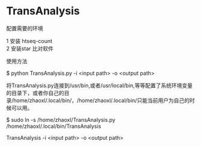 # TransAnalysis
配置需要的环境

1 安装 htseq-count \
2 安装star 比对软件 

使用方法

$ python TransAnalysis.py -i \<input path\> -o \<output path\>

将TransAnalysis.py连接到/usr/bin,或者/usr/local/bin,等等配置了系统环境变量的目录下，或者你自己的目录/home/zhaoxl/.local/bin/，/home/zhaoxl/.local/bin/只能当前用户为自己的时候可以用。

$ sudo ln -s /home/zhaoxl/TransAnalysis.py  /home/zhaoxl/.local/bin/TransAnalysis

TransAnalysis -i \<input path\> -o \<output path\>

